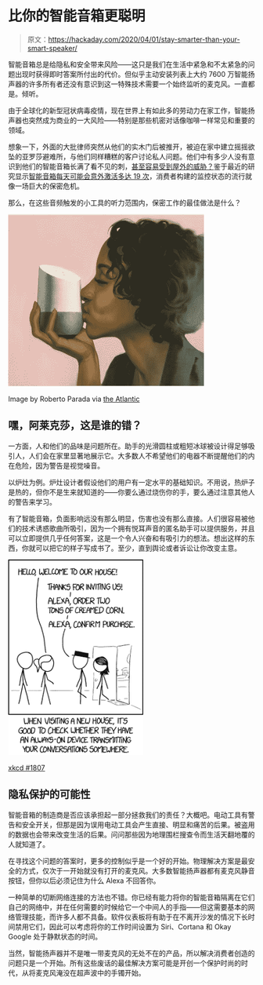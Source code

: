 # 比你的智能音箱更聪明

> 原文：<https://hackaday.com/2020/04/01/stay-smarter-than-your-smart-speaker/>

智能音箱总是给隐私和安全带来风险——这只是我们在生活中紧急和不太紧急的问题出现时获得即时答案所付出的代价。但似乎主动安装列表上大约 7600 万智能扬声器的许多所有者还没有意识到这一特殊技术需要一个始终监听的麦克风。一直都是。倾听。

由于全球化的新型冠状病毒疫情，现在世界上有如此多的劳动力在家工作，智能扬声器也突然成为商业的一大风险——特别是那些机密对话像咖啡一样常见和重要的领域。

想象一下，外面的大批律师突然从他们的实木门后被推开，被迫在家中建立摇摇欲坠的亚罗莎避难所，与他们同样糟糕的客户讨论私人问题。他们中有多少人没有意识到他们的智能音箱长满了看不见的刺，[甚至容易受到屋外的威胁？](https://hackaday.com/2019/11/06/laser-based-audio-injection-on-voice-controllable-systems/)鉴于最近的研究显示[智能音箱每天可能会意外激活多达 19 次](https://hackaday.com/2020/03/11/smart-speakers-accidentally-listen-up-to-19-times-a-day/)，消费者构建的监控状态的流行就像一场巨大的保密危机。

那么，在这些音频触发的小工具的听力范围内，保密工作的最佳做法是什么？

[![](img/954c60e22d90f78c656a53250cc6f2ea.png)](https://hackaday.com/wp-content/uploads/2020/03/roberto-parada-google-kiss.jpg)

Image by Roberto Parada via [the Atlantic](https://www.theatlantic.com/magazine/archive/2018/11/alexa-how-will-you-change-us/570844/)

## 嘿，阿莱克莎，这是谁的错？

一方面，人和他们的品味是问题所在。助手的光滑圆柱或粗短冰球被设计得足够吸引人，人们会在家里显著地展示它。大多数人不希望他们的电器不断提醒他们的内在危险，因为警告是视觉噪音。

以炉灶为例。炉灶设计者假设他们的用户有一定水平的基础知识。不用说，热炉子是热的，但你不是生来就知道的——你要么通过烧伤你的手，要么通过注意其他人的警告来学习。

有了智能音箱，负面影响远没有那么明显，伤害也没有那么直接。人们很容易被他们的技术诱惑歌曲所吸引，因为一个拥有悦耳声音的匿名助手可以提供服务，并且可以立即提供几乎任何答案，这是一个令人兴奋和有吸引力的想法。想出这样的东西，你就可以把它的样子写成书了。至少，直到舆论或者诉讼让你改变主意。

[![](img/0a9db3293cc5a00fbba6b136f5e20bc8.png)](https://hackaday.com/wp-content/uploads/2020/03/smart-speaker-xkcd.png)

[xkcd #1807](https://xkcd.com/1807/)

## 隐私保护的可能性

智能音箱的制造商是否应该承担起一部分拯救我们的责任？大概吧。电动工具有警告和安全开关，但那是因为误用电动工具会产生直接、明显和痛苦的后果。被盗用的数据也会带来改变生活的后果。问问那些因为地理围栏搜查令而生活天翻地覆的人就知道了。

在寻找这个问题的答案时，更多的控制似乎是一个好的开始。物理解决方案是最安全的方式，仅次于一开始就没有打开的麦克风。大多数智能扬声器都有麦克风静音按钮，但你以后必须记住为什么 Alexa 不回答你。

一种简单的切断网络连接的方法也不错。你已经有能力将你的智能音箱隔离在它们自己的网络中，并在任何需要的时候给它一个中间人的手指——但这需要基本的网络管理技能，而许多人都不具备。软件仪表板将有助于在不离开沙发的情况下长时间禁用它们，因此可以考虑将你的工作时间设置为 Siri、Cortana 和 Okay Google 处于静默状态的时间。

当然，智能扬声器并不是唯一带麦克风的无处不在的产品，所以解决消费者创造的问题只是一个开始。所有这些废话的最佳解决方案可能是开创一个保护时尚的时代，从将麦克风淹没在超声波中的手镯开始。